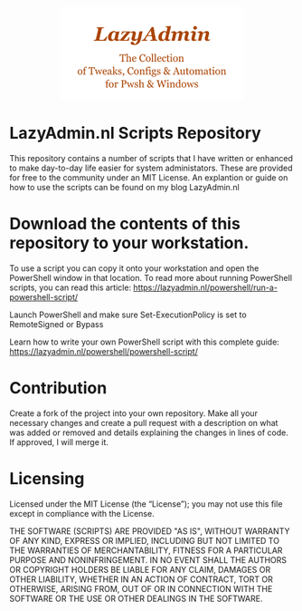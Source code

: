 <p align="Center"> <img src="https://github.com/philipprochazka/LazyAdmin/blob/gh-pages/Image/repository-Header_Image.png?raw=true" width="65%" alt="LazyAdmin" /> </p>

LazyAdmin.nl Scripts Repository
================

This repository contains a number of scripts that I have written or enhanced to make day-to-day life easier for system administators. These are provided for free to the community under an MIT License. An explantion or guide on how to use the scripts can be found on my blog LazyAdmin.nl

# Download the contents of this repository to your workstation.
To use a script you can copy it onto your workstation and open the PowerShell window in that location. To read more about running PowerShell scripts, you can read this article: https://lazyadmin.nl/powershell/run-a-powershell-script/

Launch PowerShell and make sure Set-ExecutionPolicy is set to RemoteSigned or Bypass

Learn how to write your own PowerShell script with this complete guide: https://lazyadmin.nl/powershell/powershell-script/

# Contribution
Create a fork of the project into your own repository. Make all your necessary changes and create a pull request with a description on what was added or removed and details explaining the changes in lines of code. If approved, I will merge it.

# Licensing
Licensed under the MIT License (the “License”); you may not use this file except in compliance with the License. 

THE SOFTWARE (SCRIPTS) ARE PROVIDED "AS IS", WITHOUT WARRANTY OF ANY KIND, EXPRESS OR IMPLIED, INCLUDING BUT NOT LIMITED TO THE WARRANTIES OF MERCHANTABILITY, FITNESS FOR A PARTICULAR PURPOSE AND NONINFRINGEMENT. IN NO EVENT SHALL THE AUTHORS OR COPYRIGHT HOLDERS BE LIABLE FOR ANY CLAIM, DAMAGES OR OTHER LIABILITY, WHETHER IN AN ACTION OF CONTRACT, TORT OR OTHERWISE, ARISING FROM,
OUT OF OR IN CONNECTION WITH THE SOFTWARE OR THE USE OR OTHER DEALINGS IN THE SOFTWARE.
